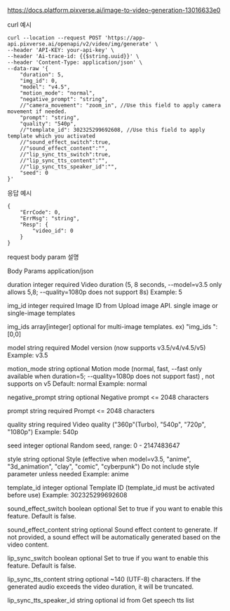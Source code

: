 https://docs.platform.pixverse.ai/image-to-video-generation-13016633e0

curl 예시
```
curl --location --request POST 'https://app-api.pixverse.ai/openapi/v2/video/img/generate' \
--header 'API-KEY: your-api-key' \
--header 'Ai-trace-id: {{$string.uuid}}' \
--header 'Content-Type: application/json' \
--data-raw '{
    "duration": 5,
    "img_id": 0,
    "model": "v4.5",
    "motion_mode": "normal",
    "negative_prompt": "string",
    //"camera_movement": "zoom_in", //Use this field to apply camera movement if needed.
    "prompt": "string",
    "quality": "540p",
    //"template_id": 302325299692608, //Use this field to apply template which you activated
    //"sound_effect_switch":true,
    //"sound_effect_content":"",
    //"lip_sync_tts_switch":true,
    //"lip_sync_tts_content":"",
    //"lip_sync_tts_speaker_id":"",
    "seed": 0
}'
```

응답 예시
```
{
    "ErrCode": 0,
    "ErrMsg": "string",
    "Resp": {
        "video_id": 0
    }
}
```

request body param 설명

Body Params
application/json

duration
integer 
required
Video duration (5, 8 seconds, --model=v3.5 only allows 5,8; --quality=1080p does not support 8s)
Example:
5

img_id
integer <uint64>
required
Image ID from Upload image API. single image or single-image templates

img_ids
array[integer]
optional
for multi-image templates. ex) "img_ids ":[0,0]

model
string 
required
Model version (now supports v3.5/v4/v4.5/v5)
Example:
v3.5

motion_mode
string 
optional
Motion mode (normal, fast, --fast only available when duration=5; --quality=1080p does not support fast) , not supports on v5
Default:
normal
Example:
normal

negative_prompt
string 
optional
Negative prompt
<= 2048 characters

prompt
string 
required
Prompt
<= 2048 characters

quality
string 
required
Video quality ("360p"(Turbo), "540p", "720p", "1080p")
Example:
540p

seed
integer 
optional
Random seed, range: 0 - 2147483647

style
string 
optional
Style (effective when model=v3.5, "anime", "3d_animation", "clay", "comic", "cyberpunk") Do not include style parameter unless needed
Example:
anime

template_id
integer 
optional
Template ID (template_id must be activated before use)
Example:
302325299692608

sound_effect_switch
boolean 
optional
Set to true if you want to enable this feature. Default is false.

sound_effect_content
string 
optional
Sound effect content to generate. If not provided, a sound effect will be automatically generated based on the video content.

lip_sync_switch
boolean 
optional
Set to true if you want to enable this feature. Default is false.

lip_sync_tts_content
string 
optional
~140 (UTF-8) characters. If the generated audio exceeds the video duration, it will be truncated.

lip_sync_tts_speaker_id
string 
optional
id from Get speech tts list

